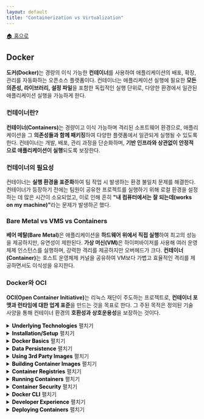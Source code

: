```yaml
---
layout: default
title: "Containerization vs Virtualization"
---
```


<p class="breadcrumb"><a href="/cs_study/home.html">🏠 홈으로</a></p>

<section>
  <h2>Docker</h2>
  <p><b>도커(Docker)</b>는 경량의 이식 가능한 <b>컨테이너</b>를 사용하여 애플리케이션의 배포, 확장, 관리를 자동화하는 오픈소스 플랫폼이다. 컨테이너는 애플리케이션 실행에 필요한 <b>모든 의존성, 라이브러리, 설정 파일</b>을 포함한 독립적인 실행 단위로, 다양한 환경에서 일관된 애플리케이션 실행을 가능하게 한다.</p>

  <h3>컨테이너란?</h3>
  <p><b>컨테이너(Containers)</b>는 경량이고 이식 가능하며 격리된 소프트웨어 환경으로, 애플리케이션을 그 <b>의존성들과 함께 패키징</b>하여 다양한 플랫폼에서 일관되게 실행될 수 있도록 한다. 컨테이너는 개발, 배포, 관리 과정을 단순화하며, <b>기반 인프라와 상관없이 안정적으로 애플리케이션이 실행</b>되도록 보장한다.</p>

  <h3>컨테이너의 필요성</h3>
  <p>컨테이너는 <b>실행 환경을 표준화</b>하여 팀 작업 시 발생하는 환경 불일치 문제를 해결한다. 컨테이너가 등장하기 전에는 팀원이 공유한 프로젝트를 실행하기 위해 로컬 환경을 설정하는 데 많은 시간이 소요되었고, 이로 인해 흔히 <b>"내 컴퓨터에서는 잘 되는데(works on my machine)"</b>라는 문제가 발생하곤 했다.</p>

  <h3>Bare Metal vs VMS vs Containers</h3>
  <p><b>베어 메탈(Bare Metal)</b>은 애플리케이션을 <b>하드웨어 위에서 직접 실행</b>하여 최고의 성능을 제공하지만, 유연성이 제한된다. <b>가상 머신(VM)</b>은 하이퍼바이저를 사용해 여러 운영체제 인스턴스를 실행하며, 강력한 격리를 제공하지만 오버헤드가 크다. <b>컨테이너(Container)</b>는 호스트 운영체제 커널을 공유하여 VM보다 가볍고 효율적인 격리를 제공하면서도 이식성을 유지한다.</p>

  <h3>Docker와 OCI</h3>
  <p><b>OCI(Open Container Initiative)</b>는 리눅스 재단이 주도하는 프로젝트로, <b>컨테이너 포맷과 런타임에 대한 업계 표준</b>을 만드는 것을 목표로 한다. 그 주된 목적은 정의된 기술 사양을 통해 컨테이너 환경의 <b>호환성과 상호운용성</b>을 보장하는 것이다.</p>
</section>

<!-- 설명 -->
<details>
<summary><span class="accordion-title" style="color: #000; font-weight: bold;">Underlying Technologies</span> <span class="indicator">펼치기</span></summary>
<div class="accordion-content">
  <p>도커 컨테이너는 <b>리눅스 커널 기술</b>을 활용하여 격리와 자원 관리를 수행한다.</p>
  <ul>
    <li><strong>네임스페이스(Namespaces):</strong> 프로세스를 격리한다.</li>
    <li><strong>cgroups(Control Groups):</strong> 자원 사용 한계를 설정한다.</li>
    <li><strong>Union 파일시스템(Union Filesystems):</strong> 효율적인 계층형 스토리지를 제공한다.</li>
  </ul>
  <p>이러한 기술 덕분에 도커 컨테이너는 <b>호스트 커널을 공유하면서도 경량, 이식성, 보안성</b>을 갖춘 환경을 제공한다.</p>

  <hr>
  <h3>네임스페이스란?</h3>
  <p>도커 네임스페이스(Docker Namespaces)는 <b>리눅스 커널 기능</b>으로, 전역 시스템 자원의 분리된 인스턴스를 제공하여 컨테이너를 위한 격리된 환경을 만든다. 도커는 <b>PID, NET, MNT, UTS, IPC, USER 네임스페이스</b>를 활용해 각 컨테이너가 자신만의 고유한 자원을 가지고 있다고 인식하도록 하여, <b>경량·이식 가능·보안성 있는 컨테이너화</b>를 가능하게 한다.</p>

  <hr>
  <h3>cgroups(Control Groups)</h3>
  <p><b>cgroups</b>는 리눅스 커널 기능으로, 프로세스 그룹에 대해 <b>CPU, 메모리, I/O 같은 시스템 자원을 제한하고 관리</b>한다. 도커는 cgroups를 사용하여 컨테이너의 자원 사용을 제약함으로써 <b>예측 가능한 성능을 보장</b>하고, 컨테이너가 과도한 시스템 자원을 소모하지 않도록 한다.</p>

  <hr>
  <h3>Union Filesystems</h3>
  <p><b>Union 파일시스템(UnionFS)</b>은 여러 디렉토리를 원본을 수정하지 않고 <b>겹쳐서(overlay) 하나의 가상 계층형 파일 구조</b>를 만드는 기술이다. 도커는 이를 활용해 디렉토리 내용을 분리된 상태로 유지하면서도 하나로 마운트하여, <b>중복을 최소화하고 이미지 크기를 줄이는 계층형 파일시스템 방식</b>으로 스토리지를 효율적으로 관리한다.</p>

</div>
</details>


<!-- 설명 -->
<details>
<summary><span class="accordion-title" style="color: #000; font-weight: bold;">Installation/Setup</span> <span class="indicator">펼치기</span></summary>
<div class="accordion-content">
  <p>도커(Docker)는 설치와 설정을 쉽게 하고 <b>GUI 기능</b>을 제공하는 데스크톱 애플리케이션인 <b>Docker Desktop</b>을 제공한다. 대안으로, 그래픽 인터페이스 구성 요소 없이 <b>명령줄 전용 기능</b>만을 제공하는 <b>Docker Engine</b>을 설치할 수도 있다.</p>

  <hr>
  <h3>Docker Desktop(Win/Mac/Linux)</h3>
  <p><b>Docker Desktop</b>은 Windows, macOS, Linux에서 사용할 수 있는 <b>GUI 기반 종합 개발 환경</b>이다. 이 환경에는 <b>Docker Engine, CLI, Buildx, Extensions, Compose, Kubernetes, 자격 증명 헬퍼(credentials helper)</b> 등이 포함되어 있어, 데스크톱 플랫폼에서 컨테이너 개발에 필요한 모든 것을 제공한다.</p>

  <hr>
  <h3>Docker Engine(Linux)</h3>
  <p><b>Docker Engine</b>은 컨테이너를 생성·관리하고 이미지를 빌드하며, <b>Docker API</b>를 제공하는 <b>오픈소스 컨테이너 런타임의 핵심</b>이다. 이 엔진은 Linux, Windows, macOS에서 실행되며, <b>Docker Desktop의 기반</b>이자 서버에서 독립적으로 설치해 사용할 수 있는 도커 환경을 제공한다.</p>
</div>
</details>

<!-- 설명 -->
<details>
<summary><span class="accordion-title" style="color: #000; font-weight: bold;">Docker Basics</span> <span class="indicator">펼치기</span></summary>
<div class="accordion-content">
  <p><b>도커(Docker)</b>는 경량의 이식 가능한 <b>컨테이너</b> 안에서 애플리케이션을 빌드, 패키징, 배포하는 과정을 단순화하는 플랫폼이다. 주요 구성 요소로는 <b>Dockerfile(빌드 지침), 이미지(스냅샷), 컨테이너(실행 인스턴스)</b>가 있으며, 기본 명령어로는 이미지 다운로드, Dockerfile 빌드, 포트 매핑을 통한 컨테이너 실행, 컨테이너 및 이미지 관리 등이 있다.</p>

  <h3>컨테이너란?</h3>
  <p>컨테이너는 애플리케이션 실행에 필요한 <b>모든 의존성(라이브러리, 바이너리, 설정 파일)</b>을 포함한 <b>경량·독립·실행 가능한 소프트웨어 패키지</b>다. 컨테이너는 애플리케이션을 환경으로부터 격리하여, 다양한 시스템에서 일관되게 동작하도록 보장한다.</p>

  <h3>도커 구성 요소</h3>
  <ul>
    <li><strong>Dockerfile:</strong> Docker 이미지를 빌드하기 위한 명령어를 담은 텍스트 파일</li>
    <li><strong>Docker Image:</strong> Dockerfile로부터 생성된 컨테이너 스냅샷. Docker Hub 같은 레지스트리에 저장·다운로드 가능</li>
    <li><strong>Docker Container:</strong> 이미지를 기반으로 실행되는 컨테이너 인스턴스</li>
  </ul>
</div>
</details>

<!-- 설명 -->
<details>
<summary><span class="accordion-title" style="color: #000; font-weight: bold;">Data Persistence</span> <span class="indicator">펼치기</span></summary>
<div class="accordion-content">
  <p>도커(Docker)는 애플리케이션과 그 의존성을 포함한 코드를 <b>호스트 운영체제로부터 분리된 격리된 컨테이너</b>로 실행할 수 있게 해준다. 컨테이너는 기본적으로 <b>휘발성(ephemeral)</b>이므로, 컨테이너가 종료되면 그 안에 저장된 데이터는 모두 사라진다. 이 문제를 해결하고 컨테이너의 라이프사이클 전반에서 데이터를 보존하기 위해, 도커는 다양한 <b>데이터 영속성(persistence) 방법</b>을 제공한다.</p>

  <hr>
  <h3>Ephemeral Container Filesystem</h3>
  <p>기본적으로 도커 컨테이너 내부의 스토리지는 <b>휘발성(ephemeral)</b>이다. 즉, 컨테이너 안에서 발생한 데이터 변경이나 수정은 컨테이너가 실행되는 동안만 유지되며, 컨테이너가 중지되고 제거되면 모든 관련 데이터가 사라진다. 이는 도커 컨테이너가 본질적으로 <b>무상태(stateless)</b>로 설계되었기 때문이다. 이러한 일시적·단기 저장소는 <b>"휘발성 컨테이너 파일 시스템(ephemeral container file system)"</b>이라 불린다. 이 기능은 도커의 중요한 특징으로, 컨테이너 상태에 신경 쓰지 않고도 애플리케이션을 <b>빠르고 일관되게 다양한 환경에 배포</b>할 수 있도록 한다.</p>

  <hr>
  <h3>Volume Mounts(볼륨 마운트)</h3>
  <p><b>Volume Mounts</b>는 호스트 시스템의 폴더나 파일을 컨테이너 내부의 폴더나 파일에 <b>매핑</b>하는 방식이다. 이를 통해 컨테이너가 제거되더라도 데이터가 <b>컨테이너 외부에 보존</b>될 수 있다. 또한 여러 컨테이너가 동일한 볼륨을 공유할 수 있어, 컨테이너 간 <b>데이터 공유</b>를 쉽게 할 수 있다.</p>

  <hr>
  <h3>Bind Mounts(바인드 마운트)</h3>
  <p><b>바인드 마운트(Bind Mounts)</b>는 볼륨에 비해 기능이 제한적이다. 바인드 마운트를 사용할 때는 <b>호스트 머신의 파일이나 디렉토리</b>가 컨테이너 안에 마운트되며, 이 파일이나 디렉토리는 호스트 머신의 <b>절대 경로</b>로 참조된다. 반대로 <b>볼륨(Volume)</b>을 사용할 때는 호스트 머신의 <b>도커 전용 스토리지 디렉토리</b> 안에 새로운 디렉토리가 생성되고, 해당 디렉토리의 내용은 도커가 직접 관리한다.</p>

</div>
</details>

<!-- 설명 -->
<details>
<summary><span class="accordion-title" style="color: #000; font-weight: bold;">Using 3rd Party Images</span> <span class="indicator">펼치기</span></summary>
<div class="accordion-content">
  <p><b>서드파티 이미지(Third-party Images)</b>는 <b>Docker Hub</b> 또는 다른 컨테이너 레지스트리에서 제공되는 <b>사전 빌드된 도커 컨테이너 이미지</b>다. 이 이미지는 개인이나 조직이 생성·관리하며, 사용자는 이를 기반으로 자신의 컨테이너화된 애플리케이션을 시작할 수 있다.</p>

  <hr>
  <h3>Using Databases</h3>
  <p>데이터베이스를 도커 컨테이너에서 실행하면 <b>개발 과정을 간소화</b>하고 <b>배포를 쉽게</b> 할 수 있다.Docker Hub에는 MySQL, PostgreSQL, MongoDB와 같은 인기 있는 데이터베이스를 위한 <b>미리 만들어진 이미지</b>가 다수 제공된다.</p>

  <hr>
  <h3>Command Line Utilities</h3>
  <p>도커 이미지는 <b>명령줄 유틸리티</b>나 <b>독립 실행형 애플리케이션</b>을 포함할 수 있으며, 이를 컨테이너 내부에서 실행할 수 있다.</p>
</div>
</details>

<!-- 설명 -->
<details>
<summary><span class="accordion-title" style="color: #000; font-weight: bold;">Building Container Images</span> <span class="indicator">펼치기</span></summary>
<div class="accordion-content">
  <p>컨테이너 이미지는 애플리케이션 실행에 필요한 <b>코드, 런타임, 시스템 도구, 라이브러리, 설정</b>을 모두 포함한 <b>실행 가능한 패키지</b>다. 커스텀 이미지를 빌드하면, 모든 의존성을 포함한 애플리케이션을 Docker가 지원하는 어떤 플랫폼에서든 원활하게 배포할 수 있다. 컨테이너 이미지를 빌드하는 핵심 요소는 <b>Dockerfile</b>이다. Dockerfile은 도커 이미지를 어떻게 구성할지에 대한 <b>명령어가 담긴 스크립트</b>로, 각 명령어는 이미지 안에서 <b>새로운 레이어(layer)</b>를 생성한다. 이를 통해 변경 사항 추적이 쉬워지고 이미지 크기를 최소화할 수 있다.</p>

  <hr>
  <h3>Dockerfile</h3>
  <p><b>Dockerfile</b>은 도커 엔진이 이미지를 빌드할 때 사용하는 <b>명령어 목록을 담은 텍스트 문서</b>다. Dockerfile의 각 명령어는 이미지에 <b>새로운 레이어(layer)</b>를 추가하며, 도커는 이 명령어들을 기반으로 이미지를 빌드한다. 그 후, 빌드된 이미지를 이용해 컨테이너를 실행할 수 있다.</p>

  <hr>
  <h3>Efficient Layer Caching</h3>
  <p>컨테이너 이미지를 빌드할 때 도커는 새로 생성된 <b>레이어(layer)</b>를 캐시한다. 이후 다른 이미지를 빌드할 때 이 레이어들을 재사용할 수 있어, 빌드 시간을 줄이고 대역폭 사용을 최소화할 수 있다. 이 캐싱 메커니즘을 최대한 활용하려면, 레이어 캐싱을 효율적으로 사용하는 방법을 이해하는 것이 중요하다. 도커는 Dockerfile의 각 명령어(RUN, COPY, ADD 등)에 대해 새로운 레이어를 생성하며, <b>명령어가 이전 빌드 이후 변경되지 않았다면 기존 레이어를 재사용</b>한다.</p>

  <hr>
  <h3>Reducing Image Size</h3>
  <p>도커 이미지 크기를 줄이는 것은 <b>스토리지 최적화, 전송 속도 향상, 배포 시간 단축</b>을 위해 매우 중요하다. 주요 전략은 다음과 같다.</p>
  <ul>
    <li><b>Alpine Linux</b>와 같은 최소한의 베이스 이미지를 사용한다.</li>
    <li><b>멀티 스테이지 빌드(Multi-stage Build)</b>를 활용해 불필요한 빌드 도구를 제외한다.</li>
    <li>필요 없는 파일과 패키지를 제거한다.</li>
    <li>명령어를 결합해 레이어 수를 최소화한다.</li>
  </ul>
</div>
</details>

<!-- 설명 -->
<details>
<summary><span class="accordion-title" style="color: #000; font-weight: bold;">Container Registries</span> <span class="indicator">펼치기</span></summary>
<div class="accordion-content">
  <p><b>컨테이너 레지스트리(Container Registry)</b>는 도커 컨테이너 이미지를 위한 <b>중앙 집중식 저장소이자 배포 시스템</b>이다. 이를 통해 개발자는 애플리케이션을 이미지 형태로 손쉽게 공유하고 배포할 수 있다. 컨테이너 레지스트리는 다양한 운영 환경에 걸쳐 컨테이너 이미지를 <b>빠르고, 신뢰성 있게, 안전하게 배포</b>할 수 있게 해주므로, 컨테이너화된 애플리케이션의 배포에서 핵심적인 역할을 한다.</p>

  <hr>
  <h3>DockerHub</h3>
  <p><b>Docker Hub</b>은 클라우드 기반의 레지스트리 서비스로, 도커 컨테이너 이미지를 위한 <b>주요 공개 저장소</b> 역할을 한다. 사용자는 도커 허브를 통해 이미지를 <b>저장, 공유, 배포</b>할 수 있으며, 무료 공개 저장소와 유료 비공개 저장소 모두 제공된다. 또한 Docker CLI와 매끄럽게 통합되어 이미지를 쉽게 <b>푸시(push)·풀(pull)</b> 할 수 있다. Docker Hub에는 소프트웨어 공급업체가 관리하는 <b>공식 이미지</b>, 소스 코드 저장소와 연결된 <b>자동 빌드</b>, 그리고 저장소 이벤트에 따라 동작을 트리거할 수 있는 <b>웹훅(webhook)</b> 기능이 포함되어 있다.</p>

  <hr>
  <h3>DockerHub Alternatives</h3>
  <p>컨테이너 이미지는 <b>Docker Hub뿐만 아니라 다양한 레지스트리</b>에 저장될 수 있다. 현재 대부분의 주요 클라우드 플랫폼은 자체 컨테이너 레지스트리를 제공한다. 예를 들어,</p>
  <ul>
    <li><b>Google Cloud Platform</b> → Artifact Registry</li>
    <li><b>AWS</b> → Elastic Container Registry (ECR)</li>
    <li><b>Microsoft Azure</b> → Azure Container Registry (ACR)</li>
  </ul>
  <p>또한 <b>GitHub</b>도 자체 레지스트리를 제공하며, 이는 컨테이너 빌드를 <b>GitHub Actions 워크플로우와 통합</b>할 때 유용하다.</p>

  <hr>
  <h3>Image Tagging Best Practices</h3>
  <p>도커 이미지 태깅(Docker Image Tagging) 모범 사례는 <b>명확하고 일관성 있으며 유용한 라벨</b>을 만드는 데 초점을 맞춘다.</p>
  <ul>
    <li>릴리스를 위해 <b>시맨틱 버전(semantic versioning)</b>을 채택한다.</li>
    <li>프로덕션 환경에서는 모호한 <b>latest 태그 사용을 피한다.</b></li>
    <li>빌드 날짜나 Git 커밋 해시 같은 <b>관련 메타데이터</b>를 포함한다.</li>
    <li>환경별(개발, 스테이징, 운영 등)로 구분하는 전략을 사용한다.</li>
    <li>변형(variants)에 대해 <b>설명적인 태그</b>를 사용한다.</li>
    <li>CI/CD 파이프라인에서 태깅을 자동화한다.</li>
    <li>오래된 태그는 주기적으로 정리하고, 팀 전체가 따를 수 있도록 <b>규칙을 문서화</b>한다.</li>
  </ul>
  <p>이러한 모범 사례를 따르면 효율적인 이미지 관리가 가능해지고, 조직 내 협업이 더욱 원활해진다.</p>
</div>
</details>

<!-- 설명 -->
<details>
<summary><span class="accordion-title" style="color: #000; font-weight: bold;">Running Containers</span> <span class="indicator">펼치기</span></summary>
<div class="accordion-content">
  <p><b>docker run</b> 명령은 지정된 이미지로부터 새로운 컨테이너를 생성하고 시작한다. 이 명령은 <b>docker create</b>와 <b>docker start</b> 작업을 결합한 것으로, 컨테이너의 런타임 환경을 커스터마이즈할 수 있는 다양한 옵션을 제공한다. 사용자는 환경 변수를 설정하고, 포트와 볼륨을 매핑하며, 네트워크 연결을 정의하고, 리소스 제한을 지정할 수 있다. 이 명령은 백그라운드 실행을 위한 detached 모드, 셸 접근을 위한 interactive 모드, 그리고 이미지에 정의된 기본 명령을 재정의할 수 있는 기능을 지원한다. 일반적인 플래그에는 <b>-d</b> (detached 모드), <b>-p</b> (포트 매핑), <b>-v</b> (볼륨 마운트), <b>--name</b> (사용자 지정 컨테이너 이름 할당)이 포함된다. <b>docker run</b>을 이해하는 것은 도커 컨테이너를 효과적으로 배포하고 관리하는 데 기본적이다.</p>

  <hr>
  <h3>Running Containers</h3>
  <p>데이터베이스를 도커 컨테이너에서 실행하면 <b>개발 과정을 간소화</b>하고 <b>배포를 쉽게</b> 할 수 있다.Docker Hub에는 MySQL, PostgreSQL, MongoDB와 같은 인기 있는 데이터베이스를 위한 <b>미리 만들어진 이미지</b>가 다수 제공된다.</p>

  <hr>
  <h3>Docker Compose</h3>
  <p><b>Docker Compose</b>는 <b>docker-compose.yml</b>이라는 <b>YAML 파일</b>을 사용해 <b>멀티 컨테이너 애플리케이션</b>을 정의하고 실행하는 도구다. 이 파일에는 애플리케이션의 서비스, 네트워크, 볼륨이 정의되며, 단일 명령어로 전체 컨테이너화된 애플리케이션을 생성·관리·실행할 수 있어 오케스트레이션을 단순화한다.</p>

  <hr>
  <h3>Runtime Configuration Options</h3>
  <p>도커의 <b>런타임 구성 옵션(runtime configuration options)</b>은 컨테이너 환경을 강력하게 제어할 수 있게 해준다. 리소스 제한, 네트워크 설정, 보안 프로필, 로깅 드라이버 등을 조정해 성능을 최적화하고 보안을 강화할 수 있다. 또한 환경 변수 설정, 볼륨 마운트, 기본 동작 재정의 같은 옵션도 제공되어, 컨테이너를 <b>특정 요구사항에 맞게 조정</b>할 수 있다. 고급 사용자라면 <b>커널 기능(capabilities) 조정이나 재시작 정책(restart policies) 설정</b> 같은 기능도 활용할 수 있다. 명령줄 플래그나 Docker Compose 파일을 통해 이러한 옵션들을 지정할 수 있으며, 이를 통해 컨테이너가 <b>어디서 실행되든 안정적이고 일관되게 동작</b>하도록 보장할 수 있다.</p>
</div>
</details>

<!-- 설명 -->
<details>
<summary><span class="accordion-title" style="color: #000; font-weight: bold;">Container Security</span> <span class="indicator">펼치기</span></summary>
<div class="accordion-content">
  <p>컨테이너 보안(Container Security)은 컨테이너화된 애플리케이션을 <b>개발부터 배포, 실행 시점까지 보호</b>하기 위한 광범위한 관행과 도구들을 포함한다. 이는 컨테이너 이미지를 보호하고, 신뢰할 수 있으며 취약하지 않은 코드만 사용하도록 보장하며, 컨테이너 환경에 대한 강력한 접근 제어를 구현하고, 컨테이너가 <b>최소 권한 원칙</b>을 따르도록 구성하는 것을 포함한다. 또한 예상치 못한 동작을 모니터링하고, 컨테이너 간 통신을 보호하며, 호스트 환경의 보안을 유지하는 것도 포함된다. 효과적인 컨테이너 보안은 <b>DevSecOps 워크플로우에 자연스럽게 통합</b>되어, 개발 속도나 민첩성을 저해하지 않으면서도 컨테이너 라이프사이클 전반에 걸쳐 지속적인 가시성과 보호를 제공한다.</p>

  <hr>
  <h3>Image Security</h3>
  <p>이미지 보안(Image Security)은 도커 컨테이너를 환경에 배포할 때 매우 중요한 요소다. 사용하는 이미지가 <b>안전하고, 최신 상태이며, 취약점이 없는지</b>를 보장하는 것은 필수적이다. 이 섹션에서는 도커 이미지를 보호하고 관리하기 위한 <b>모범 사례와 도구</b>를 살펴본다. 공개 레지스트리에서 이미지를 가져올 때는 항상 신뢰할 수 있는 <b>공식 이미지(official images)</b>를 컨테이너화된 애플리케이션의 출발점으로 사용해야 한다. 공식 이미지는 도커에 의해 검증되며, 정기적으로 <b>보안 패치가 적용된 최신 상태</b>로 업데이트된다. 이러한 이미지는 <b>Docker Hub</b> 또는 다른 신뢰할 수 있는 레지스트리에서 찾을 수 있다.</p>

  <hr>
  <h3>Runtime Security</h3>
  <p>도커에서의 <b>런타임 보안(Runtime Security)</b>은 컨테이너 실행 중 안전성과 무결성을 보장하고, 컨테이너화된 애플리케이션이 실행될 때 발생할 수 있는 취약점이나 악의적 활동으로부터 보호하는 데 초점을 맞춘다. 이는 컨테이너 동작을 모니터링하여 이상 징후를 탐지하고, 권한을 제한하기 위한 접근 제어를 구현하며, 의심스러운 활동을 실시간으로 탐지하고 대응할 수 있는 도구를 사용하는 것을 포함한다. 효과적인 런타임 보안은 <b>검증된 이미지만 배포되도록 보장</b>하고, 시스템을 지속적으로 감사(audit)하여 규정 준수를 유지한다. 이를 통해 취약점 악용을 방지하고, 컨테이너 라이프사이클 전반에 걸쳐 원하는 보안 수준(Security Posture)을 유지하는 강력한 방어 계층을 제공한다.</p>

</div>
</details>

<!-- 설명 -->
<details>
<summary><span class="accordion-title" style="color: #000; font-weight: bold;">Docker CLI</span> <span class="indicator">펼치기</span></summary>
<div class="accordion-content">
  <p><b>도커 커맨드 라인 인터페이스(Docker CLI)</b>는 도커 엔진과 상호작용하는 강력한 도구로, 개발자와 운영자가 컨테이너 및 관련 리소스를 <b>빌드, 관리, 트러블슈팅</b>할 수 있게 해준다.</p>
  <p>도커 CLI는 다양한 명령어를 제공하여 도커의 모든 측면을 제어할 수 있다.</p>
  <ul>
    <li>컨테이너 생성·관리: docker run, docker stop</li>
    <li>이미지 빌드: docker build</li>
    <li>네트워크 관리: docker network</li>
    <li>스토리지 관리: docker volume</li>
    <li>시스템 상태 확인: docker ps, docker info</li>
  </ul>
  <p>직관적인 문법과 유연성을 갖춘 Docker CLI는 복잡한 워크플로우 자동화, 개발 프로세스 단순화, 컨테이너화된 애플리케이션 유지보수를 쉽게 만들어준다. 따라서 도커 관리와 오케스트레이션을 위한 <b>기본적인 핵심 유틸리티</b>라 할 수 있다.</p>

  <hr>
  <h3>Docker Images</h3>
  <p>도커 이미지(Docker Images)는 소프트웨어 실행에 필요한 <b>애플리케이션 코드, 런타임, 라이브러리, 시스템 도구</b>를 모두 포함한 <b>경량의 독립 실행 패키지</b>다. 도커 이미지는 효율적인 저장을 위해 <b>레이어(layer)</b> 구조로 빌드되며, 컨테이너의 <b>청사진(blueprint)</b> 역할을 한다. 또한 Docker Hub 같은 레지스트리를 통해 공유될 수 있어, 다양한 환경에서 일관된 배포를 가능하게 한다.</p>

  <hr>
  <h3>Containers</h3>
  <p>컨테이너(Containers)는 애플리케이션을 실행하기 위해 <b>공유 운영체제 커널</b>을 사용하는 <b>격리된 경량 환경</b>으로, 서로 다른 컴퓨팅 환경에서도 일관성과 이식성을 보장한다. 컨테이너는 애플리케이션 실행에 필요한 <b>코드, 의존성, 설정</b>을 모두 캡슐화하여, 컨테이너화된 애플리케이션을 어디서나 손쉽게 이동하고 실행할 수 있도록 한다. 도커 CLI를 사용하면 <b>docker run</b>으로 컨테이너를 생성·시작하고, <b>docker ps</b>로 실행 중인 컨테이너를 확인하며, <b>docker stop</b>으로 중지하고, <b>docker exec</b>으로 실시간 상호작용할 수 있다. CLI는 개발자가 컨테이너를 <b>빌드, 제어, 디버깅</b>할 수 있는 강력한 인터페이스를 제공하여, 개발과 운영 워크플로우를 간소화한다.</p>

  <hr>
  <h3>Docker Volumes</h3>
  <p><b>도커 볼륨(Docker Volumes)</b>은 컨테이너 파일시스템 외부에서 데이터를 관리·저장하는 <b>영속적 스토리지 솔루션</b>으로, 컨테이너가 삭제되거나 재생성되더라도 데이터가 유지된다. 볼륨은 애플리케이션 데이터, 로그, 설정 파일처럼 컨테이너 재시작이나 업데이트 이후에도 보존이 필요한 데이터를 저장하는 데 이상적이다. 도커 CLI에서는 <b>docker volume create</b>로 새로운 볼륨을 정의하고, <b>docker volume ls</b>로 모든 볼륨을 확인하며, <b>docker run -v</b>로 특정 컨테이너에 볼륨을 마운트할 수 있다. 이 방식은 <b>데이터 무결성을 유지</b>하고, 백업 과정을 단순화하며, 컨테이너 간 데이터 공유를 지원하기 때문에 <b>상태 기반(stateful) 컨테이너 애플리케이션의 핵심 요소</b>가 된다.</p>

  <hr>
  <h3>Docker Networks</h3>
  <p><b>도커 네트워크(Docker Networks)</b>는 컨테이너들이 서로 및 외부 시스템과 통신할 수 있도록 하여, 마이크로서비스 아키텍처에 필요한 연결성을 제공한다. 도커는 기본적으로 <b>bridge, host, overlay</b>와 같은 여러 네트워크 유형을 제공하며, 이는 격리된 환경, 고성능 시나리오, 멀티 호스트 간 통신 등 다양한 사용 사례에 적합하다. 도커 CLI를 사용하면 <b>docker network create</b>로 커스텀 네트워크를 정의하고, <b>docker network ls</b>로 기존 네트워크를 조회하며, <b>docker network connect</b>로 컨테이너를 네트워크에 연결할 수 있다. 이러한 유연성 덕분에 개발자는 컨테이너 간 상호작용을 제어할 수 있으며, <b>분산 애플리케이션에서 안전하고 효율적인 통신</b>을 보장할 수 있다.</p>

</div>
</details>

<!-- 설명 -->
<details>
<summary><span class="accordion-title" style="color: #000; font-weight: bold;">Developer Experience</span> <span class="indicator">펼치기</span></summary>
<div class="accordion-content">
  <p>도커(Docker)는 애플리케이션을 <b>빌드, 테스트, 실행</b>할 때 일관되고 격리된 환경을 제공하여, 흔히 발생하는 <b>“내 컴퓨터에서는 잘 되는데(It works on my machine)” 문제</b>를 해결함으로써 개발자 경험을 크게 향상시킨다. 개발자는 도커를 사용해 애플리케이션과 의존성을 이식 가능한 <b>컨테이너</b>로 패키징할 수 있으며, 이를 통해 로컬 개발부터 스테이징, 프로덕션에 이르기까지 환경 간 <b>일관성</b>을 보장한다. 간단한 설정과 환경 재현성은 온보딩 속도를 높이고, 충돌을 최소화하며, 개발자가 설정 문제 해결보다 <b>코딩에 집중</b>할 수 있도록 한다. 또한 Docker Compose 같은 도구는 복잡한 멀티 컨테이너 애플리케이션을 빠르게 오케스트레이션할 수 있어, <b>프로토타이핑, 반복(iteration), 협업</b>을 쉽게 만들어 전체 개발 라이프사이클을 간소화한다.</p>

  <hr>
  <h3>Hot Reloading in Docker</h3>
  <p>레이어 캐싱(layer caching)을 활성화하면 이미지 빌드 속도를 높일 수 있지만, <b>코드가 바뀔 때마다 컨테이너 이미지를 다시 빌드</b>하고 싶지는 않다. 대신, 컨테이너 안의 애플리케이션 상태가 코드 변경 사항을 즉시 반영하도록 하고 싶다. 이를 달성하기 위해서는 <b>바인드 마운트(bind mounts)</b>와 <b>핫 리로딩(hot reloading) 유틸리티</b>를 조합해 사용할 수 있다.</p>

  <hr>
  <h3>Debuggers in Docker</h3>
  <p>컨테이너 기반 개발이 로컬 개발만큼 경쟁력을 가지려면, 우리는 <b>컨테이너 내부에서 디버거를 실행하고 연결할 수 있는 기능</b>이 필요하다.</p>

  <hr>
  <h3>Tests</h3>
  <p>우리는 테스트를 프로덕션과 가능한 한 유사한 환경에서 실행하기를 원하기 때문에, 이를 컨테이너 내부에서 수행하는 것이 가장 합리적이다. 이에는 <b>단위 테스트(Unit Tests), 통합 테스트(Integration Tests), 엔드투엔드 테스트(E2E Tests)</b>가 포함될 수 있으며, 모두 도커 컨테이너 안에서 실행되어 실제 시나리오를 시뮬레이션하면서 외부 의존성의 간섭을 피할 수 있다. 도커 CLI와 Docker Compose 같은 도구를 사용하면 <b>격리된 테스트 환경</b>을 만들고, 테스트를 병렬로 실행하며, 필요한 인프라를 자동으로 <b>생성(spin up)·해제(tear down)</b>할 수 있다.</p>

  <hr>
  <h3>Continuous Integration(CI)</h3>
  <p><b>지속적 통합(Continuous Integration, CI)</b>은 코드가 버전 관리 시스템에 푸시될 때마다 빌드, 테스트 등 특정 작업을 <b>자동으로 실행</b>하는 개념이다. 컨테이너의 경우, 우리가 하고 싶은 작업들은 다음과 같다.</p>
  <ul>
    <li>컨테이너 이미지 빌드</li>
    <li>테스트 실행</li>
    <li>컨테이너 이미지 취약점 스캔</li>
    <li>유용한 메타데이터로 이미지 태깅</li>
    <li>컨테이너 레지스트리에 푸시</li>
  </ul>
</div>
</details>

<!-- 설명 -->
<details>
<summary><span class="accordion-title" style="color: #000; font-weight: bold;">Deploying Containers</span> <span class="indicator">펼치기</span></summary>
<div class="accordion-content">
  <p></p>

  <hr>
  <h3>Nomad: Deploying Containers</h3>
  <p><b>Nomad</b>는 컨테이너화된 애플리케이션을 <b>배포, 관리, 확장</b>할 수 있게 해주는 <b>클러스터 관리자이자 스케줄러</b>다. Nomad는 노드 장애, 리소스 할당, 컨테이너 오케스트레이션을 자동으로 처리한다. 또한 Docker 컨테이너뿐만 아니라 다른 컨테이너 런타임과 <b>비(非)컨테이너화 애플리케이션</b>도 실행할 수 있다.</p>

  <hr>
  <h3>Docker Swarm</h3>
  <p><b>Docker Swarm</b>은 도커의 네이티브 컨테이너 오케스트레이션 도구로, 사용자가 여러 도커 호스트에 걸쳐 컨테이너를 <b>배포, 관리, 확장</b>할 수 있게 해준다. Swarm은 여러 도커 노드를 하나의 통합된 클러스터로 변환하여, 간단한 선언적 명령어를 통해 <b>고가용성, 로드 밸런싱, 자동 컨테이너 스케줄링</b>을 제공한다. 또한 <b>서비스 디스커버리, 롤링 업데이트, TLS 암호화를 통한 통합 보안</b> 같은 기능을 지원하여, 쿠버네티스(Kubernetes) 같은 더 복잡한 오케스트레이터에 비해 접근하기 쉬운 대안을 제시한다. Docker CLI와의 긴밀한 통합 및 간단한 설정 덕분에, Swarm은 <b>작은 규모에서 중간 규모의 배포</b>에 적합하며, 단순성과 직관적인 관리가 우선시되는 경우 유용하다.</p>

  <hr>
  <h3>Kubernetes</h3>
  <p>쿠버네티스(Kubernetes)**는 컨테이너화된 애플리케이션의 <b>배포, 확장, 관리</b>를 자동화하기 위해 설계된 <b>오픈소스 컨테이너 오케스트레이션 플랫폼</b>이다. 쿠버네티스는 컨테이너를 <b>파드(Pod)</b>라는 논리적 단위로 조직화하고, 선언적 설정을 통해 <b>서비스 디스커버리, 로드 밸런싱, 스케일링</b>을 관리함으로써 복잡한 컨테이너 워크로드를 처리할 수 있는 강력한 프레임워크를 제공한다. 또한, 클러스터 전반에 걸쳐 컨테이너를 배포할 수 있으며, 자동 재시작, 교체, 롤백 같은 <b>자가 치유(self-healing) 기능</b>을 통해 고가용성과 장애 허용성을 보장한다. 쿠버네티스는 방대한 생태계와 유연성을 바탕으로 <b>대규모 분산 애플리케이션 실행의 사실상 표준</b>이 되었으며, 운영을 단순화하고 컨테이너화된 워크로드의 안정성을 높여준다.</p>

  <hr>
  <h3>PaaS Options for Deploying Containers</h3>
  <p>컨테이너 배포를 위한 <b>PaaS(Platform-as-a-Service)</b> 옵션은 개발자가 <b>기반 인프라를 신경 쓰지 않고도</b> 컨테이너화된 애플리케이션을 빌드, 배포, 확장할 수 있는 간소화된 관리형 환경을 제공한다. 대표적인 PaaS 서비스로는 <b>Google Cloud Run, Azure App Service, AWS Elastic Beanstalk, Heroku</b> 등이 있으며, 이들은 컨테이너 오케스트레이션의 복잡성을 추상화하면서 <b>자동 확장, CI/CD 파이프라인 통합, 모니터링 기능</b>을 제공한다. 이러한 플랫폼은 서버 관리보다 <b>애플리케이션 로직</b>에 집중할 수 있게 하여, 팀이 빠르게 개발·배포할 수 있도록 지원하며, 최소한의 운영 부담으로 프로덕션 환경에서 컨테이너를 원활하게 실행할 수 있게 한다.</p>

</div>
</details>
